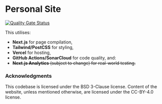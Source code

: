# Personal Site
[![Quality Gate Status](https://sonarcloud.io/api/project_badges/measure?project=doamatto_personal-site&metric=alert_status)](https://sonarcloud.io/dashboard?id=doamatto_personal-site)

This utilises:
- **Next.js** for page compilation,
- **Tailwind/PostCSS** for styling,
- **Vercel** for hosting,
- **GitHub Actions/SonarCloud** for code quality, and:
- ~~**Next.js Analytics** (subject to change) for real-world testing.~~

### Acknowledgments

This codebase is licensed under the BSD 3-Clause license. Content of the website, unless mentioned otherwise, are licensed under the CC-BY-4.0 license.
